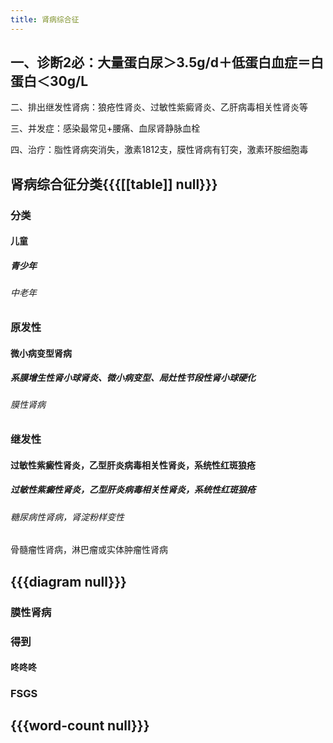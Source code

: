 ```yaml
---
title: 肾病综合征
---
```


## 一、诊断2必：大量蛋白尿＞3.5g/d＋低蛋白血症＝白蛋白＜30g/L

二、排出继发性肾病：狼疮性肾炎、过敏性紫癜肾炎、乙肝病毒相关性肾炎等

三、并发症：感染最常见+腰痛、血尿肾静脉血栓

四、治疗：脂性肾病突消失，激素1812支，膜性肾病有钉突，激素环胺细胞毒

## 肾病综合征分类{{{[[table]] null}}}
### 分类
#### 儿童
##### 青少年
###### 中老年

### 原发性
#### 微小病变型肾病
##### 系膜增生性肾小球肾炎、微小病变型、局灶性节段性肾小球硬化
###### 膜性肾病

### 继发性
#### 过敏性紫癜性肾炎，乙型肝炎病毒相关性肾炎，系统性红斑狼疮
##### 过敏性紫癜性肾炎，乙型肝炎病毒相关性肾炎，系统性红斑狼疮
###### 糖尿病性肾病，肾淀粉样变性
骨髓瘤性肾病，淋巴瘤或实体肿瘤性肾病

## []()

## {{{diagram null}}}
### 膜性肾病

### 得到
#### 咚咚咚

### FSGS

## {{{word-count null}}}
